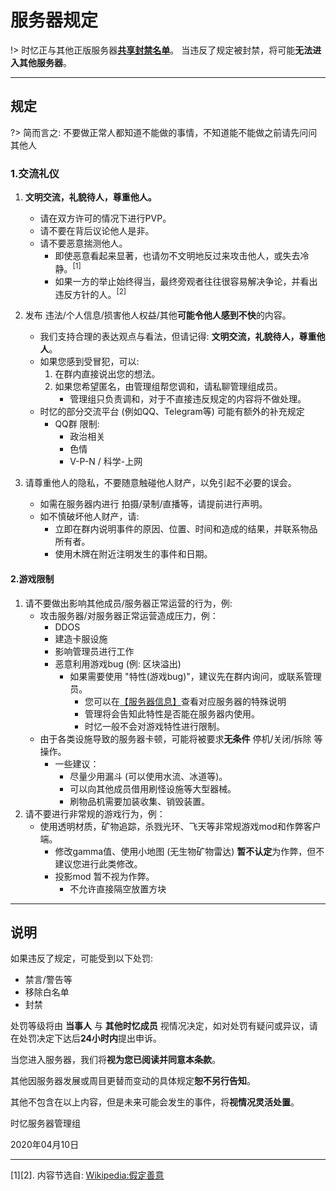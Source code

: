 # 服务器规定

!> 时忆正与其他正版服务器[**共享封禁名单**](/zh-CN/dev/api.md)。
当违反了规定被封禁，将可能**无法进入其他服务器**。

------
## 规定

?> 简而言之: 不要做正常人都知道不能做的事情，不知道能不能做之前请先问问其他人

### 1.交流礼仪

1. **文明交流，礼貌待人，尊重他人。**
    - 请在双方许可的情况下进行PVP。
    - 请不要在背后议论他人是非。
    - 请不要恶意揣测他人。
        - 即使恶意看起来显著，也请勿不文明地反过来攻击他人，或失去冷静。<sup>[1]</sup>
        - 如果一方的举止始终得当，最终旁观者往往很容易解决争论，并看出违反方针的人。<sup>[2]</sup> 

2. 发布 违法/个人信息/损害他人权益/其他**可能令他人感到不快**的内容。
    - 我们支持合理的表达观点与看法，但请记得: **文明交流，礼貌待人，尊重他人**。
    - 如果您感到受冒犯，可以:
        1. 在群内直接说出您的想法。
        2. 如果您希望匿名，由管理组帮您调和，请私聊管理组成员。
            - 管理组只负责调和，对于不直接违反规定的内容将不做处理。
    - 时忆的部分交流平台 (例如QQ、Telegram等) 可能有额外的补充规定
        - QQ群 限制:
            - 政治相关
            - 色情
            - V-P-N / 科学-上网
        
3. 请尊重他人的隐私，不要随意触碰他人财产，以免引起不必要的误会。
    - 如需在服务器内进行 拍摄/录制/直播等，请提前进行声明。
    - 如不慎破坏他人财产，请:
        - 立即在群内说明事件的原因、位置、时间和造成的结果，并联系物品所有者。
        - 使用木牌在附近注明发生的事件和日期。

#### 2.游戏限制

1. 请不要做出影响其他成员/服务器正常运营的行为，例:
    - 攻击服务器/对服务器正常运营造成压力，例：
      - DDOS
      - 建造卡服设施
      - 影响管理员进行工作
      - 恶意利用游戏bug (例: 区块溢出)
        - 如果需要使用 "特性(游戏bug)"，建议先在群内询问，或联系管理员。
            - 您可以在[【服务器信息】](/zh-CN/guide/serverInfo.md)查看对应服务器的特殊说明
            - 管理将会告知此特性是否能在服务器内使用。
            - 时忆一般不会对游戏特性进行限制。
    - 由于各类设施导致的服务器卡顿，可能将被要求**无条件** 停机/关闭/拆除 等操作。
        - 一些建议：
            - 尽量少用漏斗 (可以使用水流、冰道等)。
            - 可以向其他成员借用刷怪设施等大型器械。
            - 刷物品机需要加装收集、销毁装置。
2. 请不要进行非常规的游戏行为，例：
    - 使用透明材质，矿物追踪，杀戮光环、飞天等非常规游戏mod和作弊客户端。
      - 修改gamma值、使用小地图 (无生物矿物雷达) **暂不认定**为作弊，但不建议您进行此类修改。
      - 投影mod 暂不视为作弊。
        - 不允许直接隔空放置方块

-------

## 说明

如果违反了规定，可能受到以下处罚: 

- 禁言/警告等
- 移除白名单
- 封禁

处罚等级将由 **当事人** 与 **其他时忆成员** 视情况决定，如对处罚有疑问或异议，请在处罚决定下达后**24小时内**提出申诉。

当您进入服务器，我们将**视为您已阅读并同意本条款**。

其他因服务器发展或周目更替而变动的具体规定**恕不另行告知**。

其他不包含在以上内容，但是未来可能会发生的事件，将**视情况灵活处置**。

时忆服务器管理组  

2020年04月10日  

-----
[1][2]. 内容节选自: [Wikipedia:假定善意](https://zh.wikipedia.org/wiki/Wikipedia:%E5%81%87%E5%AE%9A%E5%96%84%E6%84%8F)
